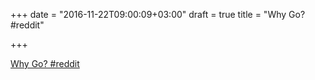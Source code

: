 +++
date = "2016-11-22T09:00:09+03:00"
draft = true
title = "Why Go?  #reddit"

+++

<p><a href="https://t.co/ITrXI3zqdx">Why Go?  #reddit</a></p>
